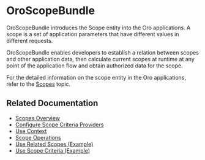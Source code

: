 <a id="bundle-docs-platform-scope-bundle"></a>

# OroScopeBundle

OroScopeBundle introduces the Scope entity into the Oro applications. A scope is a set of application parameters that have different values in different requests.

OroScopeBundle enables developers to establish a relation between scopes and other application data, then calculate current scopes at runtime at any point of the application flow and obtain authorized data for the scope.

For the detailed information on the scope entity in the Oro applications, refer to the [Scopes](../../../backend/scopes/index.md#dev-scopes) topic.

<!-- comment: For working example of using scopes in Oro application, please check out the VisibilityBundle and AccountBundle code. -->

## Related Documentation

* [Scopes Overview](../../../backend/scopes/index.md#scopes-overview)
* [Configure Scope Criteria Providers](../../../backend/scopes/index.md#scope-criteria-providers-configuration)
* [Use Context](../../../backend/scopes/index.md#scopes-use-context)
* [Scope Operations](../../../backend/scopes/index.md#scopes-scope-operations)
* [Use Related Scopes (Example)](../../../backend/scopes/index.md#scopes-use-related-scopes)
* [Use Scope Criteria (Example)](../../../backend/scopes/index.md#scopes-use-scope-criteria)
